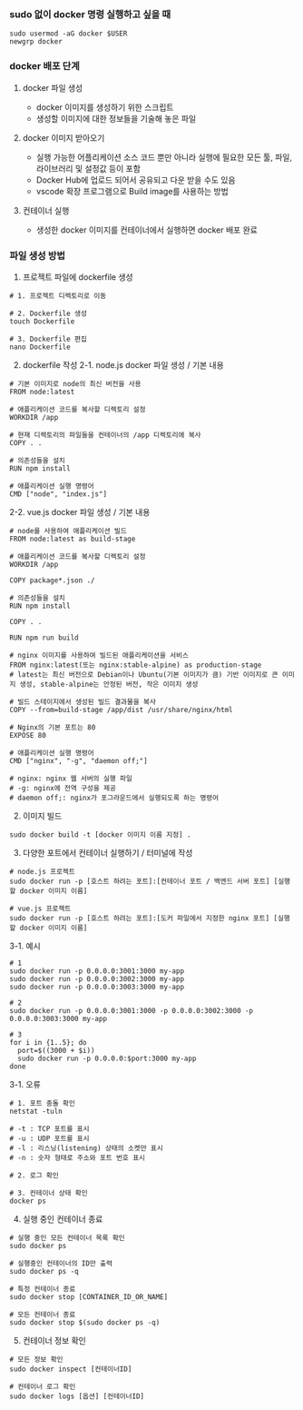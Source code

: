 ### sudo 없이 docker 명령 실행하고 싶을 때
```shell
sudo usermod -aG docker $USER
newgrp docker
```
   
### docker 배포 단계
1. docker 파일 생성
   - docker 이미지를 생성하기 위한 스크립트
   - 생성할 이미지에 대한 정보들을 기술해 놓은 파일

2. docker 이미지 받아오기
   - 실행 가능한 어플리케이션 소스 코드 뿐만 아니라 실행에 필요한 모든 툴, 파일, 라이브러리 및 설정값 등이 포함
   - Docker Hub에 업로드 되어서 공유되고 다운 받을 수도 있음
   - vscode 확장 프로그램으로 Build image를 사용하는 방법

3. 컨테이너 실행
   - 생성한 docker 이미지를 컨테이너에서 실행하면 docker 배포 완료

   
### 파일 생성 방법
1. 프로젝트 파일에 dockerfile 생성
```shell
# 1. 프로젝트 디렉토리로 이동

# 2. Dockerfile 생성
touch Dockerfile

# 3. Dockerfile 편집
nano Dockerfile
```
   
2. dockerfile 작성
2-1. node.js docker 파일 생성 / 기본 내용
```shell
# 기본 이미지로 node의 최신 버전을 사용
FROM node:latest

# 애플리케이션 코드를 복사할 디렉토리 설정
WORKDIR /app

# 현재 디렉토리의 파일들을 컨테이너의 /app 디렉토리에 복사
COPY . .

# 의존성들을 설치
RUN npm install

# 애플리케이션 실행 명령어
CMD ["node", "index.js"]
```
   
2-2. vue.js docker 파일 생성 / 기본 내용
```shell
# node를 사용하여 애플리케이션 빌드
FROM node:latest as build-stage

# 애플리케이션 코드를 복사할 디렉토리 설정
WORKDIR /app

COPY package*.json ./

# 의존성들을 설치
RUN npm install

COPY . .

RUN npm run build

# nginx 이미지를 사용하여 빌드된 애플리케이션을 서비스
FROM nginx:latest(또는 nginx:stable-alpine) as production-stage
# latest는 최신 버전으로 Debian이나 Ubuntu(기본 이미지가 큼) 기반 이미지로 큰 이미지 생성, stable-alpine는 안정된 버전, 작은 이미지 생성

# 빌드 스테이지에서 생성된 빌드 결과물을 복사
COPY --from=build-stage /app/dist /usr/share/nginx/html

# Nginx의 기본 포트는 80
EXPOSE 80

# 애플리케이션 실행 명령어
CMD ["nginx", "-g", "daemon off;"]

# nginx: nginx 웹 서버의 실행 파일
# -g: nginx에 전역 구성을 제공
# daemon off;: nginx가 포그라운드에서 실행되도록 하는 명령어

```
   
2. 이미지 빌드
```shell
sudo docker build -t [docker 이미지 이름 지정] .
```
   
3. 다양한 포트에서 컨테이너 실행하기 / 터미널에 작성
```shell
# node.js 프로젝트
sudo docker run -p [호스트 하려는 포트]:[컨테이너 포트 / 백엔드 서버 포트] [실행할 docker 이미지 이름]

# vue.js 프로젝트
sudo docker run -p [호스트 하려는 포트]:[도커 파일에서 지정한 nginx 포트] [실행할 docker 이미지 이름]

```

3-1. 예시
```shell
# 1
sudo docker run -p 0.0.0.0:3001:3000 my-app
sudo docker run -p 0.0.0.0:3002:3000 my-app
sudo docker run -p 0.0.0.0:3003:3000 my-app

# 2
sudo docker run -p 0.0.0.0:3001:3000 -p 0.0.0.0:3002:3000 -p 0.0.0.0:3003:3000 my-app

# 3
for i in {1..5}; do
  port=$((3000 + $i))
  sudo docker run -p 0.0.0.0:$port:3000 my-app
done
```

3-1. 오류
```
# 1. 포트 충돌 확인
netstat -tuln

# -t : TCP 포트를 표시
# -u : UDP 포트를 표시
# -l : 리스닝(listening) 상태의 소켓만 표시
# -n : 숫자 형태로 주소와 포트 번호 표시

# 2. 로그 확인

# 3. 컨테이너 상태 확인
docker ps

```

4. 실행 중인 컨테이너 종료
```shell
# 실행 중인 모든 컨테이너 목록 확인
sudo docker ps

# 실행중인 컨테이너의 ID만 출력
sudo docker ps -q

# 특정 컨테이너 종료
sudo docker stop [CONTAINER_ID_OR_NAME]

# 모든 컨테이너 종료
sudo docker stop $(sudo docker ps -q)
```

5. 컨테이너 정보 확인
```shell
# 모든 정보 확인
sudo docker inspect [컨테이너ID]

# 컨테이너 로그 확인
sudo docker logs [옵션] [컨테이너ID]
```

